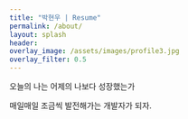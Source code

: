 ```yaml
---  
title: "박현우 | Resume"
permalink: /about/
layout: splash
header:
overlay_image: /assets/images/profile3.jpg
overlay_filter: 0.5
---
```

오늘의 나는 어제의 나보다 성장했는가

매일매일 조금씩 발전해가는 개발자가 되자.
<!-- <h1>박현우|Resume</h1> -->
